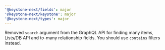 ```yaml
---
'@keystone-next/fields': major
'@keystone-next/keystone': major
'@keystone-next/types': major
---
```


Removed `search` argument from the GraphQL API for finding many items, Lists/DB API and to-many relationship fields. You should use `contains` filters instead.
